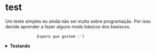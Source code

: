# test
Um teste simples eu ainda não sei muito sobre programação.
Por isso decide aprender a fazer alguns mods básicos dos basiscos.
              
                  Espero que gostem :')
<details><summary><b>Testando</b></summary>
  <br>
  <p>
    <img src="https://github.com/SrOtaku/teste/blob/master-main/github-pictures/download.jpeg" alt="" width="200" height="200" align="center">
    <br>
   Será que funciona ?
  </p>
</details>
